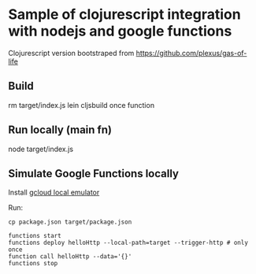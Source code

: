 # Sample of clojurescript integration with nodejs and google functions 

Clojurescript version bootstraped from https://github.com/plexus/gas-of-life

## Build

  rm target/index.js
  lein cljsbuild once function


## Run locally (main fn)

   node target/index.js

## Simulate Google Functions locally

Install [gcloud local emulator](https://cloud.google.com/functions/docs/emulator)

Run:

    cp package.json target/package.json

    functions start
    functions deploy helloHttp --local-path=target --trigger-http # only once
    function call helloHttp --data='{}'
    functions stop

